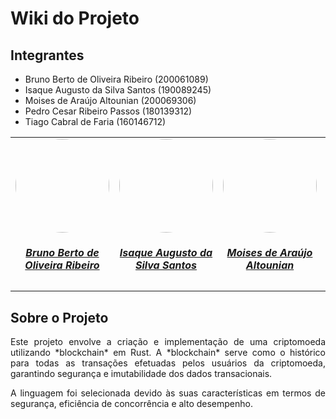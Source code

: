 # Wiki do Projeto

## Integrantes

- Bruno Berto de Oliveira Ribeiro (200061089)
- Isaque Augusto da Silva Santos (190089245)
- Moises de Araújo Altounian (200069306)
- Pedro Cesar Ribeiro Passos (180139312)
- Tiago Cabral de Faria (160146712)

<center>
<table style="margin-left: auto; margin-right: auto;">
    <tr>
        <td align="center">
            <a href="https://github.com/AngryLeaderBB">
                <img style="border-radius: 50%;" src="https://avatars.githubusercontent.com/u/73657838?v=4" width="150px;"/>
                <h5 class="text-center">Bruno Berto de Oliveira Ribeiro</h5>
            </a>
        </td>
        <td align="center">
            <a href="https://github.com/seraphritt">
                <img style="border-radius: 50%;" src="https://avatars.githubusercontent.com/u/84244850?v=4" width="150px;"/>
                <h5 class="text-center">Isaque Augusto da Silva Santos</h5>
            </a>
        </td>
        <td align="center">
            <a href="https://github.com/ogmoises">
                <img style="border-radius: 50%;" src="https://avatars.githubusercontent.com/u/144768841?v=4" width="150px;"/>
                <h5 class="text-center">Moises de Araújo Altounian</h5>
            </a>
        </td>
        </td>
        <td align="center">
            <a href="https://github.com/pedrocrp">
                <img style="border-radius: 50%;" src="https://avatars.githubusercontent.com/u/83802848?v=4" width="150px;"/>
                <h5 class="text-center">Pedro Cesar Ribeiro Passos</h5>
            </a>
        </td>
        <td align="center">
            <a href="https://github.com/tiag0cabral">
                <img style="border-radius: 50%;" src="https://avatars.githubusercontent.com/u/19624182?v=4" width="150px;"/>
                <h5 class="text-center">Tiago Cabral de Faria</h5>
            </a>
        </td>
    </tr>
</table>
</center>

## Sobre o Projeto

<div style="text-align: justify; margin-bottom: 1em;">
Este projeto envolve a criação e implementação de uma criptomoeda utilizando *blockchain* em Rust. A *blockchain* serve como o histórico para todas as transações efetuadas pelos usuários da criptomoeda, garantindo segurança e imutabilidade dos dados transacionais.
</div>
<div style="text-align: justify; margin-bottom: 1em;">
A linguagem foi selecionada devido às suas características em termos de segurança, eficiência de concorrência e alto desempenho.
</div>